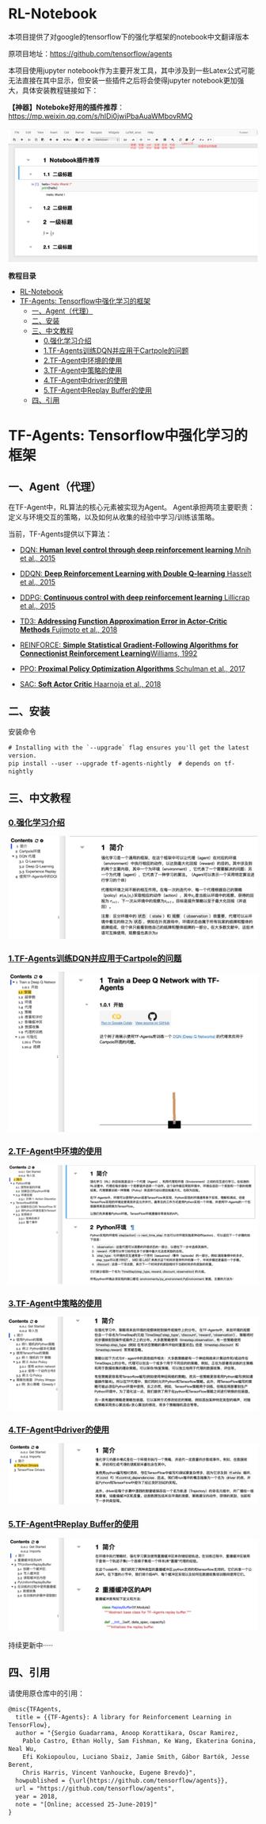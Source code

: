 # RL-Notebook
 本项目提供了对google的tensorflow下的强化学框架的notebook中文翻译版本

原项目地址：https://github.com/tensorflow/agents



本项目使用jupyter notebook作为主要开发工具，其中涉及到一些Latex公式可能无法直接在其中显示，但安装一些插件之后将会使得jupyter notebook更加强大，具体安装教程链接如下：

**【神器】Noteboke好用的插件推荐**：https://mp.weixin.qq.com/s/hIDi0jwiPbaAuaWMbovRMQ

![img](assets/640.png)





**教程目录**

- [RL-Notebook](#rl-notebook)
- [TF-Agents: Tensorflow中强化学习的框架](#tf-agents--tensorflow--------)
  * [一、Agent（代理）](#--agent----)
  * [二、安装](#----)
  * [三、中文教程](#------)
    + [0.强化学习介绍](https://github.com/LIANGQINGYUAN/RL-Notebook/blob/master/tf-agent/0_intro_rl_cn.ipynb)
    + [1.TF-Agents训练DQN并应用于Cartpole的问题](https://github.com/LIANGQINGYUAN/RL-Notebook/blob/master/tf-agent/1_dqn_tutorial_cn.ipynb)
    + [2.TF-Agent中环境的使用](https://github.com/LIANGQINGYUAN/RL-Notebook/blob/master/tf-agent/2_environments_tutorial_cn.ipynb)
    + [3.TF-Agent中策略的使用](https://github.com/LIANGQINGYUAN/RL-Notebook/blob/master/tf-agent/3_policies_tutorial_cn.ipynb)
    + [4.TF-Agent中driver的使用](https://github.com/LIANGQINGYUAN/RL-Notebook/blob/master/tf-agent/4_drivers_tutorial_cn.ipynb)
    + [5.TF-Agent中Replay Buffer的使用](https://github.com/LIANGQINGYUAN/RL-Notebook/blob/master/tf-agent/5_replay_buffers_tutorial_cn.ipynb)
  * [四、引用](#----)






# TF-Agents: Tensorflow中强化学习的框架

## 一、Agent（代理）

在TF-Agent中，RL算法的核心元素被实现为Agent。 Agent承担两项主要职责：定义与环境交互的策略，以及如何从收集的经验中学习/训练该策略。

当前，TF-Agents提供以下算法：

- [DQN: **Human level control through deep reinforcement learning** Mnih et al., 2015](https://deepmind.com/research/dqn/)

- [DDQN: **Deep Reinforcement Learning with Double Q-learning** Hasselt et al., 2015](https://arxiv.org/abs/1509.06461)

- [DDPG: **Continuous control with deep reinforcement learning** Lillicrap et al., 2015](https://arxiv.org/abs/1509.02971)

- [TD3: **Addressing Function Approximation Error in Actor-Critic Methods** Fujimoto et al., 2018](https://arxiv.org/abs/1802.09477)

- [REINFORCE: **Simple Statistical Gradient-Following Algorithms for Connectionist Reinforcement Learning**Williams, 1992](http://www-anw.cs.umass.edu/~barto/courses/cs687/williams92simple.pdf)

- [PPO: **Proximal Policy Optimization Algorithms** Schulman et al., 2017](https://arxiv.org/abs/1707.06347)

- [SAC: **Soft Actor Critic** Haarnoja et al., 2018](https://arxiv.org/abs/1812.05905)

## 二、安装

安装命令

```
# Installing with the `--upgrade` flag ensures you'll get the latest version.
pip install --user --upgrade tf-agents-nightly  # depends on tf-nightly
```

  

## 三、中文教程

### [0.强化学习介绍](https://github.com/LIANGQINGYUAN/RL-Notebook/blob/master/tf-agent/0_intro_rl_cn.ipynb)


![image-20191207140652253](assets/image-20191207140652253.png)

### [1.TF-Agents训练DQN并应用于Cartpole的问题](https://github.com/LIANGQINGYUAN/RL-Notebook/blob/master/tf-agent/1_dqn_tutorial_cn.ipynb)
![image-20191207140738551](assets/image-20191207140738551.png)



### [2.TF-Agent中环境的使用](https://github.com/LIANGQINGYUAN/RL-Notebook/blob/master/tf-agent/2_environments_tutorial_cn.ipynb)

![image-20191208112113641](assets/image-20191208112113641.png)





### [3.TF-Agent中策略的使用](https://github.com/LIANGQINGYUAN/RL-Notebook/blob/master/tf-agent/3_policies_tutorial_cn.ipynb)

![image-20191209145628516](assets/image-20191209145628516.png)



### [4.TF-Agent中driver的使用](https://github.com/LIANGQINGYUAN/RL-Notebook/blob/master/tf-agent/4_drivers_tutorial_cn.ipynb)

![image-20191209145809057](assets/image-20191209145809057.png)



### [5.TF-Agent中Replay Buffer的使用](https://github.com/LIANGQINGYUAN/RL-Notebook/blob/master/tf-agent/5_replay_buffers_tutorial_cn.ipynb)

![image-20191209145949594](assets/image-20191209145949594.png)



持续更新中·····






## 四、引用

请使用原仓库中的引用：

```
@misc{TFAgents,
  title = {{TF-Agents}: A library for Reinforcement Learning in TensorFlow},
  author = "{Sergio Guadarrama, Anoop Korattikara, Oscar Ramirez,
    Pablo Castro, Ethan Holly, Sam Fishman, Ke Wang, Ekaterina Gonina, Neal Wu,
    Efi Kokiopoulou, Luciano Sbaiz, Jamie Smith, Gábor Bartók, Jesse Berent,
    Chris Harris, Vincent Vanhoucke, Eugene Brevdo}",
  howpublished = {\url{https://github.com/tensorflow/agents}},
  url = "https://github.com/tensorflow/agents",
  year = 2018,
  note = "[Online; accessed 25-June-2019]"
}
```
